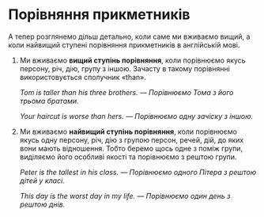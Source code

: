 # Порiвняння прикметникiв

<p>А тепер розглянемо дільш детально, коли саме ми вживаємо вищий, а коли найвищий ступені порівняння прикметників в англійській мові.</p>

<ol>
<li>Ми вживаємо <b>вищий ступінь порівняння</b>, коли порівнюємо якусь  персону, річ, дію, групу з іншою. Зачасту в такому порівнянні використовується сполучник «than».</li>
<p><i>Tom is taller than his three brothers. — Порівнюємо Тома з його трьома братами.</i></p>
<p><i>Your haircut is worse than hers. — Порівнюємо одну зачіску з іншою.</i></p>
<li>Ми вживаємо <b>найвищий ступінь порівняння</b>, коли порівнюємо якусь одну  персону, річ, дію з групою персон, речей, дій, до яких вони мають відношення. Тобто беремо щось одне з поміж групи, виділяємо його особливі якості та порівнюємо з рештою групи.</li>
<p><i>Peter is the tallest in his class. — Порівнюємо одного Пітера з рештою дітей у класі.</i></p>
<p><i>This day is the worst day in my life. — Порівнюємо один день з рештою днів.</i></p>
</ol>

